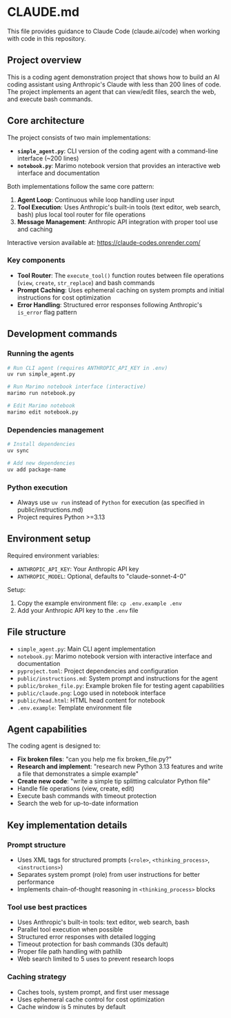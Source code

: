 # CLAUDE.md

This file provides guidance to Claude Code (claude.ai/code) when working with code in this repository.

## Project overview

This is a coding agent demonstration project that shows how to build an AI coding assistant using Anthropic's Claude with less than 200 lines of code. The project implements an agent that can view/edit files, search the web, and execute bash commands.

## Core architecture

The project consists of two main implementations:

- **`simple_agent.py`**: CLI version of the coding agent with a command-line interface (~200 lines)
- **`notebook.py`**: Marimo notebook version that provides an interactive web interface and documentation

Both implementations follow the same core pattern:
1. **Agent Loop**: Continuous while loop handling user input
2. **Tool Execution**: Uses Anthropic's built-in tools (text editor, web search, bash) plus local tool router for file operations
3. **Message Management**: Anthropic API integration with proper tool use and caching

Interactive version available at: https://claude-codes.onrender.com/

### Key components

- **Tool Router**: The `execute_tool()` function routes between file operations (`view`, `create`, `str_replace`) and bash commands
- **Prompt Caching**: Uses ephemeral caching on system prompts and initial instructions for cost optimization
- **Error Handling**: Structured error responses following Anthropic's `is_error` flag pattern

## Development commands

### Running the agents
```bash
# Run CLI agent (requires ANTHROPIC_API_KEY in .env)
uv run simple_agent.py

# Run Marimo notebook interface (interactive)
marimo run notebook.py

# Edit Marimo notebook
marimo edit notebook.py
```

### Dependencies management
```bash
# Install dependencies
uv sync

# Add new dependencies
uv add package-name
```

### Python execution
- Always use `uv run` instead of `Python` for execution (as specified in public/instructions.md)
- Project requires Python >=3.13

## Environment setup

Required environment variables:
- `ANTHROPIC_API_KEY`: Your Anthropic API key
- `ANTHROPIC_MODEL`: Optional, defaults to "claude-sonnet-4-0"

Setup:
1. Copy the example environment file: `cp .env.example .env`
2. Add your Anthropic API key to the `.env` file

## File structure

- `simple_agent.py`: Main CLI agent implementation
- `notebook.py`: Marimo notebook version with interactive interface and documentation
- `pyproject.toml`: Project dependencies and configuration
- `public/instructions.md`: System prompt and instructions for the agent
- `public/broken_file.py`: Example broken file for testing agent capabilities
- `public/claude.png`: Logo used in notebook interface
- `public/head.html`: HTML head content for notebook
- `.env.example`: Template environment file

## Agent capabilities

The coding agent is designed to:
- **Fix broken files**: "can you help me fix broken_file.py?"
- **Research and implement**: "research new Python 3.13 features and write a file that demonstrates a simple example"
- **Create new code**: "write a simple tip splitting calculator Python file"
- Handle file operations (view, create, edit)
- Execute bash commands with timeout protection
- Search the web for up-to-date information

## Key implementation details

### Prompt structure
- Uses XML tags for structured prompts (`<role>`, `<thinking_process>`, `<instructions>`)
- Separates system prompt (role) from user instructions for better performance
- Implements chain-of-thought reasoning in `<thinking_process>` blocks

### Tool use best practices
- Uses Anthropic's built-in tools: text editor, web search, bash
- Parallel tool execution when possible
- Structured error responses with detailed logging
- Timeout protection for bash commands (30s default)
- Proper file path handling with pathlib
- Web search limited to 5 uses to prevent research loops

### Caching strategy
- Caches tools, system prompt, and first user message
- Uses ephemeral cache control for cost optimization
- Cache window is 5 minutes by default